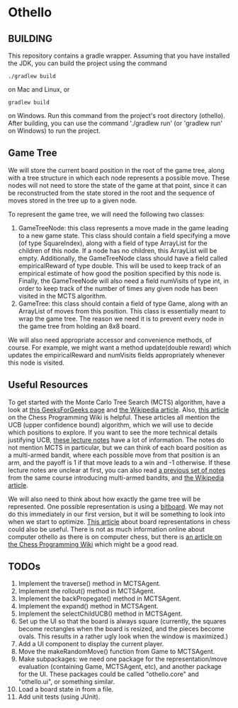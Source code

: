 # Othello

## BUILDING

This repository contains a gradle wrapper.
Assuming that you have installed the JDK, you can build the project using the command

	./gradlew build

on Mac and Linux, or

	gradlew build

on Windows. 
Run this command from the project's root directory (othello). 
After building, you can use the command './gradlew run' (or 'gradlew run' on Windows) 
to run the project.

## Game Tree

We will store the current board position in the root of the game tree, along with a tree
structure in which each node represents a possible move. These nodes will not need to store 
the state of the game at that point, since it can be reconstructed from the state stored in
the root and the sequence of moves stored in the tree up to a given node. 

To represent the game tree, we will need the following two classes:
  1. GameTreeNode: this class represents a move made in the game leading to a new game state.
     This class should contain a field specifying a move (of type SquareIndex), along with 
     a field of type ArrayList<GameTreeNode> for the children of this node. If a node has no
     children, this ArrayList will be empty. 
     Additionally, the GameTreeNode class should have a field called empiricalReward of type double.
     This will be used to keep track of an empirical estimate of how good the position specified by this node is.
     Finally, the GameTreeNode will also need a field numVisits of type int, in order to keep track of the number
     of times any given node has been visited in the MCTS algorithm. 
  2. GameTree: this class should contain a field of type Game, along with an ArrayList<GameTreeNode> of moves from this position.
     This class is essentially meant to wrap the game tree. The reason we need it is to prevent every node in the game tree from holding an 8x8 board.

We will also need appropriate accessor and convenience methods, of course. For example, we might want a method update(double reward) which updates the
empiricalReward and numVisits fields appropriately whenever this node is visited. 

## Useful Resources

To get started with the Monte Carlo Tree Search (MCTS) algorithm, have a look at
[this GeeksForGeeks page](https://www.geeksforgeeks.org/ml-monte-carlo-tree-search-mcts/) and 
[the Wikipedia article](https://en.wikipedia.org/wiki/Monte_Carlo_tree_search).
Also, [this article](https://www.chessprogramming.org/Monte-Carlo_Tree_Search) on the Chess Programming Wiki is helpful.
These articles all mention the UCB (upper confidence bound) algorithm, which we will use to decide which positions to explore.
If you want to see the more technical details justifying UCB, [these lecture notes](https://ieor8100.github.io/mab/Lecture%203.pdf)
have a lot of information.
The notes do not mention MCTS in particular, but we can think of each board position as a multi-armed bandit, where each possible
move from that position is an arm, and the payoff is 1 if that move leads to a win and -1 otherwise.
If these lecture notes are unclear at first, you can also read [a previous set of notes](https://ieor8100.github.io/mab/Lecture%202.pdf)
from the same course introducing multi-armed bandits, and [the Wikipedia article](https://en.wikipedia.org/wiki/Multi-armed_bandit).

We will also need to think about how exactly the game tree will be represented.
One possible representation is using a [bitboard](https://www.chessprogramming.org/Bitboards).
We may not do this immediately in our first version, but it will be something to look into
when we start to optimize.
[This article](https://en.wikipedia.org/wiki/Board_representation_(computer_chess)) about board representations in chess could also be useful.
There is not as much information online about computer othello as there is on computer chess, but there is
[an article on the Chess Programming Wiki](https://www.chessprogramming.org/Othello) which might be a good read.

## TODOs

  1. Implement the traverse() method in MCTSAgent.
  2. Implement the rollout() method in MCTSAgent.
  3. Implement the backPropegate() method in MCTSAgent.
  4. Implement the expand() method in MCTSAgent.
  5. Implement the selectChildUCB() method in MCTSAgent.
  6. Set up the UI so that the board is always square (currently, the squares become rectangles when the board is resized, and the pieces become ovals. This results in a rather ugly look when the window is maximized.)
  7. Add a UI component to display the current player.
  8. Move the makeRandomMove() function from Game to MCTSAgent.
  9. Make subpackages: we need one package for the representation/move evaluation (containing Game, MCTSAgent, etc), and another package for the UI. These packages could be called "othello.core" and "othello.ui", or something similar. 
  10. Load a board state in from a file.
  11. Add unit tests (using JUnit). 

